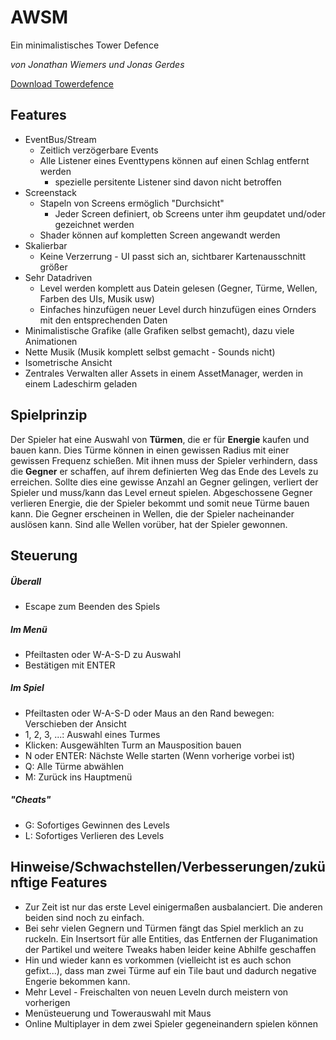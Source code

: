 # AWSM
Ein minimalistisches Tower Defence

*von Jonathan Wiemers und Jonas Gerdes*

[Download Towerdefence](https://github.com/jonapps/GameProgrammingPatterns/releases/latest)
## Features

 - EventBus/Stream  
	- Zeitlich verzögerbare Events
	- Alle Listener eines Eventtypens können auf einen Schlag entfernt werden
	  - spezielle persitente Listener sind davon nicht betroffen
 - Screenstack 
	- Stapeln von Screens ermöglich "Durchsicht"
	  - Jeder Screen definiert, ob Screens unter ihm geupdatet und/oder gezeichnet werden
	- Shader können auf kompletten Screen angewandt werden
- Skalierbar
  - Keine Verzerrung - UI passt sich an, sichtbarer Kartenausschnitt größer
- Sehr Datadriven
  - Level werden komplett aus Datein gelesen (Gegner, Türme, Wellen, Farben des UIs, Musik usw)
  - Einfaches hinzufügen neuer Level durch hinzufügen eines Ornders mit den entsprechenden Daten
 - Minimalistische Grafike (alle Grafiken selbst gemacht), dazu viele Animationen
 - Nette Musik (Musik komplett selbst gemacht - Sounds nicht)
 - Isometrische Ansicht
 - Zentrales Verwalten aller Assets in einem AssetManager, werden in einem Ladeschirm geladen

## Spielprinzip
Der Spieler hat eine Auswahl von __Türmen__, die er für __Energie__ kaufen und bauen kann. Dies Türme können in einen gewissen Radius mit einer gewissen Frequenz schießen. Mit ihnen muss der Spieler verhindern, dass die __Gegner__ er schaffen, auf ihrem definierten Weg das Ende des Levels zu erreichen. Sollte dies eine gewisse Anzahl an Gegner gelingen, verliert der Spieler und muss/kann das Level erneut spielen. Abgeschossene Gegner verlieren Energie, die der Spieler bekommt und somit neue Türme bauen kann. Die Gegner erscheinen in Wellen, die der Spieler nacheinander auslösen kann. Sind alle Wellen vorüber, hat der Spieler gewonnen.
## Steuerung
##### Überall
 - Escape zum Beenden des Spiels
##### Im Menü
 - Pfeiltasten oder W-A-S-D zu Auswahl
 - Bestätigen mit ENTER
##### Im Spiel
 - Pfeiltasten oder W-A-S-D oder Maus an den Rand bewegen: Verschieben der Ansicht
 - 1, 2, 3, ...: Auswahl eines Turmes
 - Klicken: Ausgewählten Turm an Mausposition bauen
 - N oder ENTER: Nächste Welle starten (Wenn vorherige vorbei ist)
 - Q: Alle Türme abwählen
 - M: Zurück ins Hauptmenü
##### "Cheats"
 - G: Sofortiges Gewinnen des Levels
 - L: Sofortiges Verlieren des Levels

## Hinweise/Schwachstellen/Verbesserungen/zukünftige Features
 - Zur Zeit ist nur das erste Level einigermaßen ausbalanciert. Die anderen beiden sind noch zu einfach.
 - Bei sehr vielen Gegnern und Türmen fängt das Spiel merklich an zu ruckeln. Ein Insertsort für alle Entities, das Entfernen der Fluganimation der Partikel und weitere Tweaks haben leider keine Abhilfe geschaffen
 - Hin und wieder kann es vorkommen (vielleicht ist es auch schon gefixt...), dass man zwei Türme auf ein Tile baut und dadurch negative Engerie bekommen kann.
 - Mehr Level - Freischalten von neuen Leveln durch meistern von vorherigen
 - Menüsteuerung und Towerauswahl mit Maus
 - Online Multiplayer in dem zwei Spieler gegeneinandern spielen können
